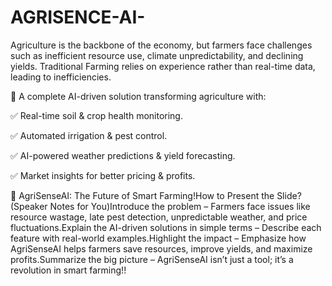 # AGRISENCE-AI-
Agriculture is the backbone of the economy, but farmers face challenges such as inefficient resource use, climate unpredictability, and declining yields. Traditional Farming relies on experience rather than real-time data, leading to inefficiencies. 

🚀 A complete AI-driven solution transforming agriculture with:

✅ Real-time soil & crop health monitoring.

✅ Automated irrigation & pest control.

✅ AI-powered weather predictions & yield forecasting.

✅ Market insights for better pricing & profits.

🌿 AgriSenseAI: The Future of Smart Farming!How to Present the Slide? (Speaker Notes for You)Introduce the problem – Farmers face issues like resource wastage, late pest detection, unpredictable weather, and price fluctuations.Explain the AI-driven solutions in simple terms – Describe each feature with real-world examples.Highlight the impact – Emphasize how AgriSenseAI helps farmers save resources, improve yields, and maximize profits.Summarize the big picture – AgriSenseAI isn’t just a tool; it’s a revolution in smart farming!!
